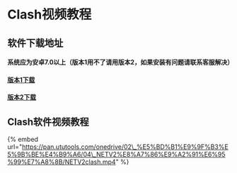 # Clash视频教程

## 软件下载地址

#### 系统应为安卓7.0以上（版本1用不了请用版本2，如果安装有问题请联系客服解决）

#### [版本1下载](https://airnet.lanzous.com/igLHHo4uy6d)

#### [版本2下载](https://airnet.lanzous.com/iacGho4uxvc)

## Clash软件视频教程

{% embed url="https://pan.ututools.com/onedrive/02\_%E5%BD%B1%E9%9F%B3%E5%9B%BE%E4%B9%A6/04\_NETV2%E8%A7%86%E9%A2%91%E6%95%99%E7%A8%8B/NETV2clash.mp4" %}



